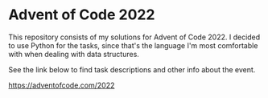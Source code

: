 # Advent of Code 2022
This repository consists of my solutions for Advent of Code 2022. I decided to use Python for the tasks, since that's the language I'm most comfortable with when dealing with data structures.

See the link below to find task descriptions and other info about the event.

https://adventofcode.com/2022
